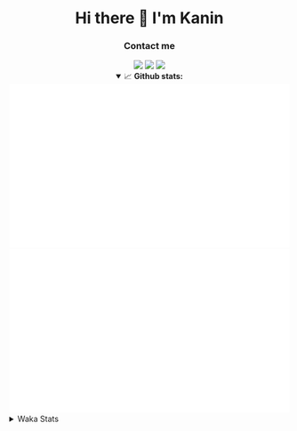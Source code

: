 <div align="center">
 <h1>Hi there 👋 I'm Kanin</h1>
 <h3>Contact me</h3>
 <a href="mailto:im@kanin.dev"><img src="https://img.shields.io/badge/gmail-%23D14836.svg?&style=for-the-badge&logo=gmail&logoColor=white"/></a>
 <a href="https://twitter.com/KaninDev"><img src="https://img.shields.io/badge/twitter-%231DA1F2.svg?&style=for-the-badge&logo=twitter&logoColor=white"/></a>
 <a href="https://www.linkedin.com/in/KaninDev"><img src="https://img.shields.io/badge/linkedin-%230077B5.svg?&style=for-the-badge&logo=linkedin&logoColor=white"/></a>
<details open>
  <summary>📈 <b>Github stats:</b></summary>
  <img src="https://github.com/Kanin/Kanin/blob/master/scripts/GitHubStats/generated/overview.svg"/>
  <img src="https://github.com/Kanin/Kanin/blob/master/scripts/GitHubStats/generated/languages.svg"/>
</details>
</div>

<details>
 <summary>Waka Stats</summary>

<!--START_SECTION:waka-->
![Profile Views](http://img.shields.io/badge/Profile%20Views-60-blue)

![Lines of code](https://img.shields.io/badge/From%20Hello%20World%20I%27ve%20Written-25186%20lines%20of%20code-blue)

**🐱 My Github Data** 

> 🏆 38 Contributions in the Year 2021
 > 
> 📦 14.6 kB Used in Github's Storage 
 > 
> 🚫 Not Opted to Hire
 > 
> 📜 8 Public Repositories 
 > 
> 🔑 4 Private Repositories  
 > 
**I'm an Early 🐤** 

```text
🌞 Morning    81 commits     █████░░░░░░░░░░░░░░░░░░░░   22.01% 
🌆 Daytime    126 commits    ████████░░░░░░░░░░░░░░░░░   34.24% 
🌃 Evening    92 commits     ██████░░░░░░░░░░░░░░░░░░░   25.0% 
🌙 Night      69 commits     ████░░░░░░░░░░░░░░░░░░░░░   18.75%

```
📅 **I'm Most Productive on Sunday** 

```text
Monday       69 commits     ████░░░░░░░░░░░░░░░░░░░░░   18.75% 
Tuesday      51 commits     ███░░░░░░░░░░░░░░░░░░░░░░   13.86% 
Wednesday    51 commits     ███░░░░░░░░░░░░░░░░░░░░░░   13.86% 
Thursday     40 commits     ██░░░░░░░░░░░░░░░░░░░░░░░   10.87% 
Friday       41 commits     ██░░░░░░░░░░░░░░░░░░░░░░░   11.14% 
Saturday     44 commits     ███░░░░░░░░░░░░░░░░░░░░░░   11.96% 
Sunday       72 commits     █████░░░░░░░░░░░░░░░░░░░░   19.57%

```


📊 **This Week I Spent My Time On** 

```text
⌚︎ Time Zone: America/New_York

💬 Programming Languages: 
Python                   8 hrs 39 mins       ████████████████░░░░░░░░░   63.67% 
SCSS                     2 hrs 31 mins       ████░░░░░░░░░░░░░░░░░░░░░   18.6% 
Other                    1 hr 19 mins        ██░░░░░░░░░░░░░░░░░░░░░░░   9.71% 
Git Config               21 mins             ░░░░░░░░░░░░░░░░░░░░░░░░░   2.59% 
Log File                 17 mins             ░░░░░░░░░░░░░░░░░░░░░░░░░   2.13%

🔥 Editors: 
PyCharm                  11 hrs 4 mins       ████████████████████░░░░░   81.4% 
IntelliJ                 2 hrs 31 mins       ████░░░░░░░░░░░░░░░░░░░░░   18.6%

🐱‍💻 Projects: 
CGLS                     5 hrs 26 mins       ██████████░░░░░░░░░░░░░░░   39.95% 
BotBase                  3 hrs 52 mins       ███████░░░░░░░░░░░░░░░░░░   28.53% 
Kanin                    3 hrs 27 mins       ██████░░░░░░░░░░░░░░░░░░░   25.46% 
Naila.py                 49 mins             █░░░░░░░░░░░░░░░░░░░░░░░░   6.01% 
Unknown Project          0 secs              ░░░░░░░░░░░░░░░░░░░░░░░░░   0.04%

💻 Operating System: 
Linux                    13 hrs 36 mins      █████████████████████████   100.0%

```

**I Mostly Code in Python** 

```text
Python                   19 repos            ███████████████████░░░░░░   76.0% 
JavaScript               3 repos             ███░░░░░░░░░░░░░░░░░░░░░░   12.0% 
Kotlin                   1 repo              █░░░░░░░░░░░░░░░░░░░░░░░░   4.0% 
HTML                     1 repo              █░░░░░░░░░░░░░░░░░░░░░░░░   4.0% 
Java                     1 repo              █░░░░░░░░░░░░░░░░░░░░░░░░   4.0%

```


**Timeline**

![Chart not found](https://raw.githubusercontent.com/Kanin/Kanin/master/charts/bar_graph.png) 


<!--END_SECTION:waka-->
</details>
